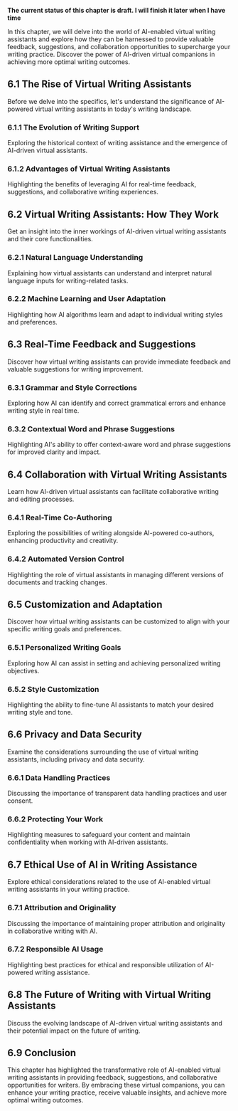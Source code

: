 **The current status of this chapter is draft. I will finish it later when I have time**

In this chapter, we will delve into the world of AI-enabled virtual writing assistants and explore how they can be harnessed to provide valuable feedback, suggestions, and collaboration opportunities to supercharge your writing practice. Discover the power of AI-driven virtual companions in achieving more optimal writing outcomes.

6.1 The Rise of Virtual Writing Assistants
------------------------------------------

Before we delve into the specifics, let's understand the significance of AI-powered virtual writing assistants in today's writing landscape.

### 6.1.1 The Evolution of Writing Support

Exploring the historical context of writing assistance and the emergence of AI-driven virtual assistants.

### 6.1.2 Advantages of Virtual Writing Assistants

Highlighting the benefits of leveraging AI for real-time feedback, suggestions, and collaborative writing experiences.

6.2 Virtual Writing Assistants: How They Work
---------------------------------------------

Get an insight into the inner workings of AI-driven virtual writing assistants and their core functionalities.

### 6.2.1 Natural Language Understanding

Explaining how virtual assistants can understand and interpret natural language inputs for writing-related tasks.

### 6.2.2 Machine Learning and User Adaptation

Highlighting how AI algorithms learn and adapt to individual writing styles and preferences.

6.3 Real-Time Feedback and Suggestions
--------------------------------------

Discover how virtual writing assistants can provide immediate feedback and valuable suggestions for writing improvement.

### 6.3.1 Grammar and Style Corrections

Exploring how AI can identify and correct grammatical errors and enhance writing style in real time.

### 6.3.2 Contextual Word and Phrase Suggestions

Highlighting AI's ability to offer context-aware word and phrase suggestions for improved clarity and impact.

6.4 Collaboration with Virtual Writing Assistants
-------------------------------------------------

Learn how AI-driven virtual assistants can facilitate collaborative writing and editing processes.

### 6.4.1 Real-Time Co-Authoring

Exploring the possibilities of writing alongside AI-powered co-authors, enhancing productivity and creativity.

### 6.4.2 Automated Version Control

Highlighting the role of virtual assistants in managing different versions of documents and tracking changes.

6.5 Customization and Adaptation
--------------------------------

Discover how virtual writing assistants can be customized to align with your specific writing goals and preferences.

### 6.5.1 Personalized Writing Goals

Exploring how AI can assist in setting and achieving personalized writing objectives.

### 6.5.2 Style Customization

Highlighting the ability to fine-tune AI assistants to match your desired writing style and tone.

6.6 Privacy and Data Security
-----------------------------

Examine the considerations surrounding the use of virtual writing assistants, including privacy and data security.

### 6.6.1 Data Handling Practices

Discussing the importance of transparent data handling practices and user consent.

### 6.6.2 Protecting Your Work

Highlighting measures to safeguard your content and maintain confidentiality when working with AI-driven assistants.

6.7 Ethical Use of AI in Writing Assistance
-------------------------------------------

Explore ethical considerations related to the use of AI-enabled virtual writing assistants in your writing practice.

### 6.7.1 Attribution and Originality

Discussing the importance of maintaining proper attribution and originality in collaborative writing with AI.

### 6.7.2 Responsible AI Usage

Highlighting best practices for ethical and responsible utilization of AI-powered writing assistance.

6.8 The Future of Writing with Virtual Writing Assistants
---------------------------------------------------------

Discuss the evolving landscape of AI-driven virtual writing assistants and their potential impact on the future of writing.

6.9 Conclusion
--------------

This chapter has highlighted the transformative role of AI-enabled virtual writing assistants in providing feedback, suggestions, and collaborative opportunities for writers. By embracing these virtual companions, you can enhance your writing practice, receive valuable insights, and achieve more optimal writing outcomes.
